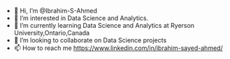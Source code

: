- 👋 Hi, I’m @Ibrahim-S-Ahmed
- 👀 I’m interested in Data Science and Analytics.
- 🌱 I’m currently learning Data Science and Analytics at Ryerson University,Ontario,Canada
- 💞️ I’m looking to collaborate on Data Science projects
- 📫 How to reach me https://www.linkedin.com/in/ibrahim-sayed-ahmed/

<!---
Ibrahim-S-Ahmed/Ibrahim-S-Ahmed is a ✨ special ✨ repository because its `README.md` (this file) appears on your GitHub profile.
You can click the Preview link to take a look at your changes.
--->
